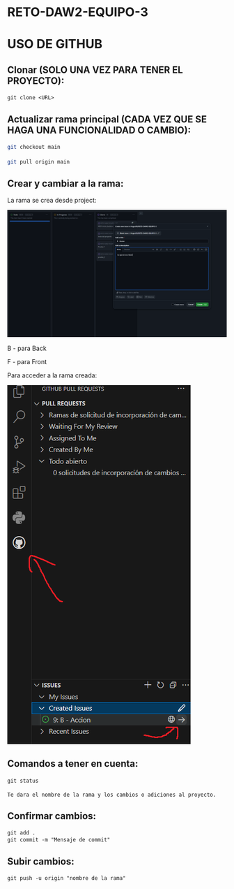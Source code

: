 # RETO-DAW2-EQUIPO-3



# USO DE GITHUB

## Clonar (SOLO UNA VEZ PARA TENER EL PROYECTO):
```
git clone <URL>
```
## Actualizar rama principal (CADA VEZ QUE SE HAGA UNA FUNCIONALIDAD O CAMBIO):
```sh
git checkout main

git pull origin main
```
## Crear y cambiar a la rama:

La rama se crea desde project:

![crear](411725067-7f9fa8a0-3d41-49f9-8c82-5247c5c6fcb7.png)

B - para Back

F - para Front

Para acceder a la rama creada:

![ver](411725938-d94e991f-73ce-4a1a-a86c-fdaa2962820e.png)

## Comandos a tener en cuenta:

```
git status

Te dara el nombre de la rama y los cambios o adiciones al proyecto.
```

## Confirmar cambios:
```
git add .
git commit -m "Mensaje de commit"
```
## Subir cambios:
```
git push -u origin "nombre de la rama"
```
